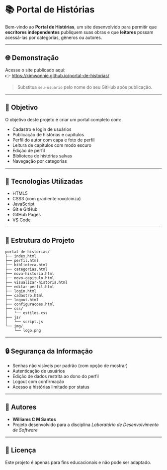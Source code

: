 
# 📚 Portal de Histórias

Bem-vindo ao **Portal de Histórias**, um site desenvolvido para permitir que **escritores independentes** publiquem suas obras e que **leitores** possam acessá-las por categorias, gêneros ou autores.

---

## 🌐 Demonstração

Acesse o site publicado aqui:  
👉 https://kimwonnie.github.io/portal-de-historias/

> Substitua `seu-usuario` pelo nome do seu GitHub após publicação.

---

## 🎯 Objetivo

O objetivo deste projeto é criar um portal completo com:
- Cadastro e login de usuários
- Publicação de histórias e capítulos
- Perfil do autor com capa e foto de perfil
- Leitura de capítulos com modo escuro
- Edição de perfil
- Biblioteca de histórias salvas
- Navegação por categorias

---

## 🧪 Tecnologias Utilizadas

- HTML5
- CSS3 (com gradiente roxo/cinza)
- JavaScript
- Git e GitHub
- GitHub Pages
- VS Code

---

## 📁 Estrutura do Projeto

```
portal-de-historias/
├── index.html
├── perfil.html
├── biblioteca.html
├── categorias.html
├── nova-historia.html
├── novo-capitulo.html
├── visualizar-historia.html
├── editar-perfil.html
├── login.html
├── cadastro.html
├── logout.html
├── configuracoes.html
├── css/
│   └── estilos.css
├── js/
│   └── script.js
└── img/
    └── logo.png
```

---

## 🔒 Segurança da Informação

- Senhas não visíveis por padrão (com opção de mostrar)
- Autenticação de usuários
- Edição de dados restrita ao dono do perfil
- Logout com confirmação
- Acesso a histórias limitado por status

---

## 👥 Autores

- **Williams C M Santos**
- Projeto desenvolvido para a disciplina _Laboratório de Desenvolvimento de Software_

---

## 📌 Licença

Este projeto é apenas para fins educacionais e não pode ser adaptado.
